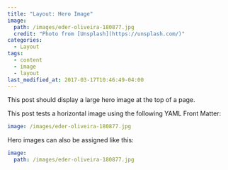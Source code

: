 ```yaml
---
title: "Layout: Hero Image"
image: 
  path: /images/eder-oliveira-180877.jpg
  credit: "Photo from [Unsplash](https://unsplash.com/)"
categories:
  - Layout
tags:
  - content
  - image
  - layout
last_modified_at: 2017-03-17T10:46:49-04:00
---
```


This post should display a large hero image at the top of a page.

This post tests a horizontal image using the following YAML Front Matter:

```yaml
image: /images/eder-oliveira-180877.jpg
```

Hero images can also be assigned like this:

```yaml
image:
  path: /images/eder-oliveira-180877.jpg
```

